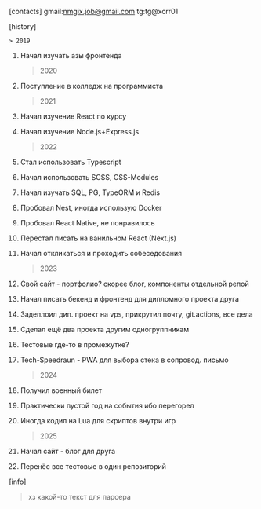 [contacts]
gmail:nmgix.job@gmail.com
tg:tg@xcrr01

[history]

    > 2019

1. Начал изучать азы фронтенда

   > 2020

2. Поступление в колледж на программиста

   > 2021

3. Начал изучение React по курсу
4. Начал изучение Node.js+Express.js

   > 2022

5. Стал использовать Typescript
6. Начал использовать SCSS, CSS-Modules
7. Начал изучать SQL, PG, TypeORM и Redis
8. Пробовал Nest, иногда использую Docker
9. Пробовал React Native, не понравилось
10. Перестал писать на ванильном React (Next.js)
11. Начал откликаться и проходить собеседования

    > 2023

12. Свой сайт - портфолио? скорее блог, компоненты отдельной репой
13. Начал писать бекенд и фронтенд для дипломного проекта друга
14. Задеплоил дип. проект на vps, прикрутил почту, git.actions, все дела
15. Сделал ещё два проекта другим одногруппникам
16. Тестовые где-то в промежутке?
17. Tech-Speedraun - PWA для выбора стека в сопровод. письмо

    > 2024

18. Получил военный билет
19. Практически пустой год на события ибо перегорел
20. Иногда кодил на Lua для скриптов внутри игр

    > 2025

21. Начал сайт - блог для друга
22. Перенёс все тестовые в один репозиторий

[info]

> хз какой-то текст для парсера
